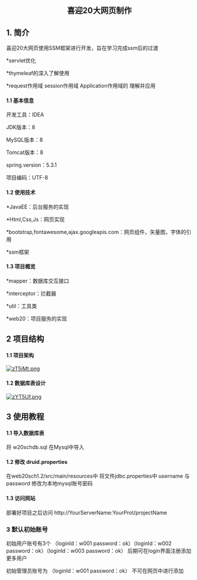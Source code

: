 <center><h2>喜迎20大网页制作</h2></center>

## 1. 简介

喜迎20大网页使用SSM框架进行开发，旨在学习完成ssm后的过渡

*servlet优化 

*thymeleaf的深入了解使用

*request作用域 session作用域 Application作用域的 理解并应用

#### 1.1 基本信息

开发工具：IDEA

JDK版本：8

MySQL版本：8

Tomcat版本：8

spring.version：5.3.1
     
项目编码：UTF-8

#### 1.2 使用技术

*JavaEE：后台服务的实现

*Html,Css,Js：网页实现

*bootstrap,fontawesome,ajax.googleapis.com：网页组件，矢量图，字体的引用

*ssm框架
#### 1.3 项目概览

*mapper：数据库交互接口

*interceptor：拦截器

*util：工具类

*web20：项目服务的实现

## 2 项目结构

#### 1.1 项目架构

[![zT5jMt.png](https://s1.ax1x.com/2022/12/16/zT5jMt.png)](https://imgse.com/i/zT5jMt)

#### 1.2 数据库表设计 

[![zYT5Uf.png](https://s1.ax1x.com/2022/11/25/zYT5Uf.png)](https://imgse.com/i/zYT5Uf)

## 3 使用教程

#### 1.1 导入数据库表 

将 w20schdb.sql 在Mysql中导入

#### 1.2 修改 druid.properties 

在web20sch1.2/src/main/resources中 将文件jdbc.properties中 username 与 password 修改为本地mysql账号密码

#### 1.3 访问网站

部署好项目之后访问 http://YourServerName:YourProt/projectName

### 3 默认初始账号

初始用户账号有3个 （loginId：w001 password：ok）（loginId：w002 password：ok）（loginId：w003 password：ok）
后期可在login界面注册添加更多用户

初始管理员账号为 （loginId：w001 password：ok） 
 不可在网页中进行添加
